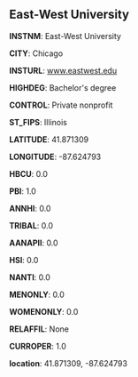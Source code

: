 
East-West University
---
**INSTNM**: East-West University

**CITY**: Chicago

**INSTURL**: www.eastwest.edu

**HIGHDEG**: Bachelor's degree

**CONTROL**: Private nonprofit

**ST_FIPS**: Illinois

**LATITUDE**: 41.871309

**LONGITUDE**: -87.624793

**HBCU**: 0.0

**PBI**: 1.0

**ANNHI**: 0.0

**TRIBAL**: 0.0

**AANAPII**: 0.0

**HSI**: 0.0

**NANTI**: 0.0

**MENONLY**: 0.0

**WOMENONLY**: 0.0

**RELAFFIL**: None

**CURROPER**: 1.0

**location**: 41.871309, -87.624793